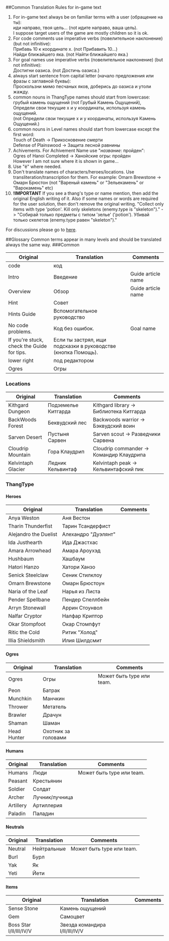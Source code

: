 ##Common Translation Rules for in-game text
1. For in-game text always be on familiar terms with a user (обращение на ты):  
иди направо, твоя цель... (not идите направо, ваша цель).  
I suppose target users of the game are mostly children so it is ok.
2. For code comments use imperative verbs (повелительное наклонение) (but not infinitive):  
Прибавь 10 к координате x. (not Прибавить 10...)  
Найди ближайшего яка. (not Найти ближайшего яка.)
3. For goal names use imperative verbs (повелительное наклонение) (but not infinitive):  
Достигни оазиса. (not Достичь оазиса.)
4. always start sentence from capital letter (начало предложения или фразы с заглавной буквы):  
Проскользни мимо песчаных яков, доберись до оазиса и утоли жажду.
5. common nouns in ThangType names should start from lowercase:  
грубый камень ощущений (not Грубый Камень Ощущений),  
Определи свои текущие x и y координаты, используя камень ощущений.  
(not Определи свои текущие x и y координаты, используя Камень Ощущений.)
6. common nouns in Level names should start from lowercase except the first word:  
Touch of Death -> Прикосновение смерти  
Defense of Plainswood -> Защита лесной равнины
7. Achivements. For Achivement Name use "_название_: пройден":  
Ogres of Hanoi Completed -> Ханойские огры: пройден  
However I am not sure where it is shown in game...
8. Use "ё" where needed.
9. Don't translate names of characters/heroes/locations. Use transliteration/transcription for them. For example:
Omarn Brewstone -> Омарн Брюстон (not "Вареный камень" or "Зельекамень" or "Варокамень" etc)
10. **!IMPORTANT** If you see a thang's type or name mention, then add the original English writing of it. Also if some names or words are required for the user solution, then don't remove the original writing.
"Collect only items with type 'potion'. Kill only skeletons (enemy.type is "skeleton")." -> "Собирай только предметы с типом 'зелье' ('potion'). Убивай только скелетов (enemy.type равен "skeleton")."

For discussions please go to [here](https://discourse.codecombat.com/t/russian-dictionary-and-standards/6434).

##Glossary
Common terms appear in many levels and should be translated always the same way.
###Common

| Original         | Translation     | Comments                      |
|------------------|-----------------|-------------------------------|
| code             | код   |  |
| Intro            | Введение | Guide article name |
| Overview         | Обзор | Guide article name |
| Hint | Совет | |
| Hints Guide | Вспомогательное руководство |
| No code problems.| Код без ошибок. | Goal name |
| If you're stuck, check the Guide for tips. | Если ты застрял, ищи подсказки в руководстве (кнопка Помощь). | |
| lower right      | под редактором  | |
| Ogres | Огры | |

### Locations

| Original         | Translation     | Comments                      |
|------------------|-----------------|-------------------------------|
| Kithgard Dungeon| Подземелье Китгарда| Kithgard library -> Библиотека Китгарда |
| BackWoods Forest | Беквудский лес | Backwoods warrior -> Бэквудский воин |
| Sarven Desert | Пустыня Сарвен | Sarven scout -> Разведчики Сарвена |
| Cloudrip Mountain | Гора Клаудрип | Cloudrip commander -> Командир Клаудрипа |
| Kelvintaph Glacier | Ледник Кельвинтаф | Kelvintaph peak -> Кельвинтафский пик |

### ThangType

#### Heroes

| Original         | Translation     | Comments                      |
|------------------|-----------------|-------------------------------|
| Anya Weston | Аня Вестон | |
| Tharin Thunderfist | Тарин Тсандерфист | |
| Alejandro the Duelist | Алехандро "Дуэлянт" | |
| Ida Justhearth | Ида Джастхас | |
| Amara Arrowhead | Амара Ароухэд | |
| Hushbaum | Хашбаум | |
| Hatori Hanzo | Хатори Ханзо | |
| Senick Steelclaw | Сеник Стилклоу | |
| Omarn Brewstone | Омарн Брюстоун | |
| Naria of the Leaf | Нарья из Листа | |
| Pender Spellbane | Пендер Спеллбейн | |
| Arryn Stonewall | Аррин Стоунвол | |
| Nalfar Cryptor | Налфар Криптор | |
| Okar Stompfoot | Окар Стомпфут | |
| Ritic the Cold | Ритик "Холод" | |
| Illia Shieldsmith | Илия Шилдсмит | |


#### Ogres
| Original         | Translation     | Comments                      |
|------------------|-----------------|-------------------------------|
| Ogres            | Огры            | Может быть type или team. |
| Peon             | Батрак          | |
| Munchkin         | Манчкин         | |
| Thrower          | Метатель | |
| Brawler          | Драчун | |
| Shaman           | Шаман | |
| Head Hunter      | Охотник за головами | |

#### Humans
| Original         | Translation     | Comments                      |
|------------------|-----------------|-------------------------------|
| Humans           | Люди            | Может быть type или team.     |
| Peasant          | Крестьянин      | |
| Soldier          | Солдат          | |
| Archer           | Лучник/лучница  | |
| Artillery        | Артиллерия      | |
| Paladin          | Паладин         | |


#### Neutrals
| Original         | Translation     | Comments                      |
|------------------|-----------------|-------------------------------|
| Neutral          | Нейтральные     | Может быть type или team.     |
| Burl             | Бурл            |                               |
| Yak              | Як              | |
| Yeti             | Йети | |

#### Items
| Original         | Translation     | Comments                      |
|------------------|-----------------|-------------------------------|
| Sense Stone      | Камень ощущений |  |
| Gem              | Самоцвет        |  |
| Boss Star I/II/III/IV/V | Звезда командира I/II/III/IV/V | |
